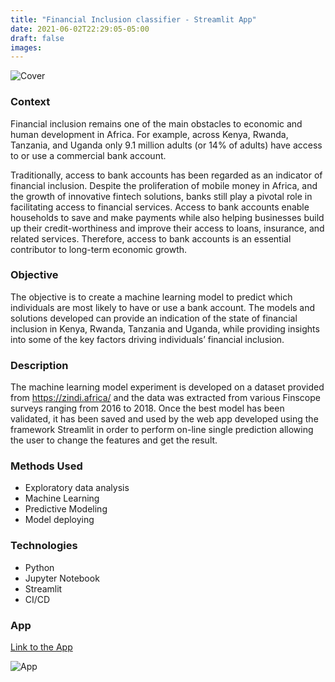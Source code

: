 ```yaml
---
title: "Financial Inclusion classifier - Streamlit App"
date: 2021-06-02T22:29:05-05:00
draft: false
images:
---
```


![Cover](/img/fin_incl.png)


### Context
Financial inclusion remains one of the main obstacles to economic and human development in Africa. For example, across Kenya, Rwanda, Tanzania, and Uganda only 9.1 million adults (or 14% of adults) have access to or use a commercial bank account.

Traditionally, access to bank accounts has been regarded as an indicator of financial inclusion. Despite the proliferation of mobile money in Africa, and the growth of innovative fintech solutions, banks still play a pivotal role in facilitating access to financial services. Access to bank accounts enable households to save and make payments while also helping businesses build up their credit-worthiness and improve their access to loans, insurance, and related services. Therefore, access to bank accounts is an essential contributor to long-term economic growth.

### Objective
The objective is to create a machine learning model to predict which individuals are most likely to have or use a bank account. The models and solutions developed can provide an indication of the state of financial inclusion in Kenya, Rwanda, Tanzania and Uganda, while providing insights into some of the key factors driving individuals’ financial inclusion.

### Description
The machine learning model experiment is developed on a dataset provided from https://zindi.africa/ and the data was extracted from various Finscope surveys ranging from 2016 to 2018.
Once the best model has been validated, it has been saved and used by the web app developed using the framework Streamlit in order to perform on-line single prediction allowing the user to change the features and get the result.

### Methods Used

* Exploratory data analysis
* Machine Learning
* Predictive Modeling
* Model deploying

### Technologies

* Python
* Jupyter Notebook
* Streamlit
* CI/CD

### App

[Link to the App](https://share.streamlit.io/airaghidavide/financial_inclusion-app/main/financial_inclusion_app.py)

![App](/img/financial_inclusion_app_screenshot.png)
